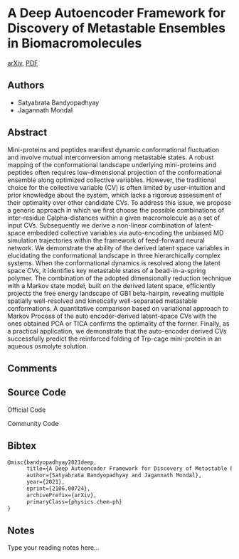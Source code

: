 
# A Deep Autoencoder Framework for Discovery of Metastable Ensembles in Biomacromolecules

[arXiv](https://arxiv.org/abs/2106.0724), [PDF](https://arxiv.org/pdf/2106.0724.pdf)

## Authors

- Satyabrata Bandyopadhyay
- Jagannath Mondal

## Abstract

Mini-proteins and peptides manifest dynamic conformational fluctuation and involve mutual interconversion among metastable states. A robust mapping of the conformational landscape underlying mini-proteins and peptides often requires low-dimensional projection of the conformational ensemble along optimized collective variables. However, the traditional choice for the collective variable (CV) is often limited by user-intuition and prior knowledge about the system, which lacks a rigorous assessment of their optimality over other candidate CVs. To address this issue, we propose a generic approach in which we first choose the possible combinations of inter-residue Calpha-distances within a given macromolecule as a set of input CVs. Subsequently we derive a non-linear combination of latent-space embedded collective variables via auto-encoding the unbiased MD simulation trajectories within the framework of feed-forward neural network. We demonstrate the ability of the derived latent space variables in elucidating the conformational landscape in three hierarchically complex systems. When the conformational dynamics is resolved along the latent space CVs, it identifies key metastable states of a bead-in-a-spring polymer. The combination of the adopted dimensionally reduction technique with a Markov state model, built on the derived latent space, efficiently projects the free energy landscape of GB1 beta-hairpin, revealing multiple spatially well-resolved and kinetically well-separated metastable conformations. A quantitative comparison based on variational approach to Markov Process of the auto encoder-derived latent-space CVs with the ones obtained PCA or TICA confirms the optimality of the former. Finally, as a practical application, we demonstrate that the auto-encoder derived CVs successfully predict the reinforced folding of Trp-cage mini-protein in an aqueous osmolyte solution.

## Comments



## Source Code

Official Code



Community Code



## Bibtex

```tex
@misc{bandyopadhyay2021deep,
      title={A Deep Autoencoder Framework for Discovery of Metastable Ensembles in Biomacromolecules}, 
      author={Satyabrata Bandyopadhyay and Jagannath Mondal},
      year={2021},
      eprint={2106.00724},
      archivePrefix={arXiv},
      primaryClass={physics.chem-ph}
}
```

## Notes

Type your reading notes here...

